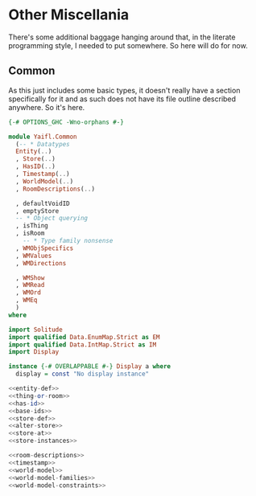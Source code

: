 # Other Miscellania

There's some additional baggage hanging around that, in the literate programming style, I needed to put somewhere. So here will do for now.

## Common

As this just includes some basic types, it doesn't really have a section specifically for it and as such does not have its file outline described anywhere. So it's here.

```haskell file=src/Yaifl/Common.hs
{-# OPTIONS_GHC -Wno-orphans #-}

module Yaifl.Common
  (-- * Datatypes
  Entity(..)
  , Store(..)
  , HasID(..)
  , Timestamp(..)
  , WorldModel(..)
  , RoomDescriptions(..)

  , defaultVoidID
  , emptyStore
  -- * Object querying
  , isThing
  , isRoom
    -- * Type family nonsense
  , WMObjSpecifics
  , WMValues
  , WMDirections

  , WMShow
  , WMRead
  , WMOrd
  , WMEq
  )
where

import Solitude
import qualified Data.EnumMap.Strict as EM
import qualified Data.IntMap.Strict as IM
import Display

instance {-# OVERLAPPABLE #-} Display a where
  display = const "No display instance"

<<entity-def>>
<<thing-or-room>>
<<has-id>>
<<base-ids>>
<<store-def>>
<<alter-store>>
<<store-at>>
<<store-instances>>

<<room-descriptions>>
<<timestamp>>
<<world-model>>
<<world-model-families>>
<<world-model-constraints>>
```
